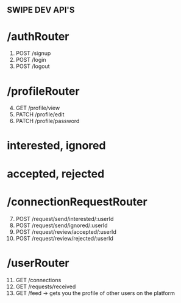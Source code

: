 ## SWIPE DEV API'S

# /authRouter

1. POST /signup
2. POST /login
3. POST /logout

# /profileRouter

4. GET /profile/view
5. PATCH /profile/edit
6. PATCH /profile/password

# interested, ignored

# accepted, rejected

# /connectionRequestRouter

7. POST /request/send/interested/:userId
8. POST /request/send/ignored/:userId
9. POST /request/review/accepted/:userId
10. POST /request/review/rejected/:userId

# /userRouter

11. GET /connections
12. GET /requests/received
13. GET /feed -> gets you the profile of other users on the platform
